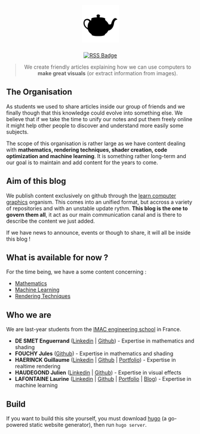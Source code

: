 <div align="center">

# <a href="https://learn-computer-graphics.com/"><img src="https://raw.githubusercontent.com/learn-computer-graphics/blog/master/logo.png" alt="Logo" width="100px"></a>

[![RSS Badge](https://img.shields.io/static/v1?label=RSS&message=Follow&color=success&logo=rss)](https://github.com/learn-computer-graphics/blog/commits.atom)

> We create friendly articles explaining how we can use computers to **make great visuals** (or extract information from images).

</div>

## The Organisation

As students we used to share articles inside our group of friends and we finally though that this knowledge could evolve into something else. We believe that if we take the time to unify our notes and put them freely online it might help other people to discover and understand more easily some subjects.

The scope of this organisation is rather large as we have content dealing with **mathematics, rendering techniques, shader creation, code optimization and machine learning**. It is something rather long-term and our goal is to maintain and add content for the years to come.

## Aim of this blog

We publish content exclusively on github through the [learn computer graphics](https://github.com/learn-computer-graphics) organism. This comes into an unified format, but accross a variety of repositories and with an unstable update rythm. **This blog is the one to govern them all**, it act as our main communication canal and is there to describe the content we just added.

If we have news to announce, events or though to share, it will all be inside this blog !

## What is available for now ?

For the time being, we have a some content concerning :

- [Mathematics](https://learn-computer-graphics.com/mathematics/)
- [Machine Learning](https://learn-computer-graphics.com/machine-learning/)
- [Rendering Techniques](https://learn-computer-graphics.com/rendering-techniques/)

## Who we are

We are last-year students from the [IMAC engineering school](https://www.ingenieur-imac.fr/) in France.

- **DE SMET Enguerrand** ([Linkedin](https://www.linkedin.com/in/enguerrand-de-smet-1879a119b/) | [Github](https://github.com/dsmtE)) - Expertise in mathematics and shading
- **FOUCHY Jules** ([Github](https://github.com/JulesFouchy)) - Expertise in mathematics and shading
- **HAERINCK Guillaume** ([Linkedin](https://www.linkedin.com/in/guillaumehaerinck/) | [Github](https://github.com/guillaume-haerinck) | [Portfolio](https://www.guillaumehaerinck.com/)) - Expertise in realtime rendering
- **HAUDEGOND Julien** ([Linkedin](https://www.linkedin.com/in/julien-haudegond/) | [Github](https://github.com/Julien-Haudegond)) - Expertise in visual effects
- **LAFONTAINE Laurine** ([Linkedin](https://www.linkedin.com/in/laurine-lafontaine-826545148/) | [Github](https://github.com/LafLaurine) | [Portfolio](https://laflaurine.github.io/portfolio/) | [Blog](https://laurine-dev-blog.herokuapp.com/)) - Expertise in machine learning


## Build

If you want to build this site yourself, you must download [hugo](https://gohugo.io/) (a go-powered static website generator), then run `hugo server`.
